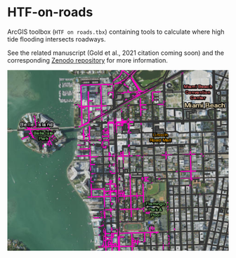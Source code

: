# HTF-on-roads
ArcGIS toolbox (`HTF on roads.tbx`) containing tools to calculate where high tide flooding intersects roadways.

See the related manuscript (Gold et al., 2021 citation coming soon) and the corresponding [Zenodo repository](10.5281/zenodo.5562568) for more information.

![Image of estimated high tide flooding on roads in Miami Beach, Florida](https://github.com/acgold/HTF-on-roads/blob/2db9311d0fa01dd90f049fcee921c34916f47d13/HTF_on_roads.png)

